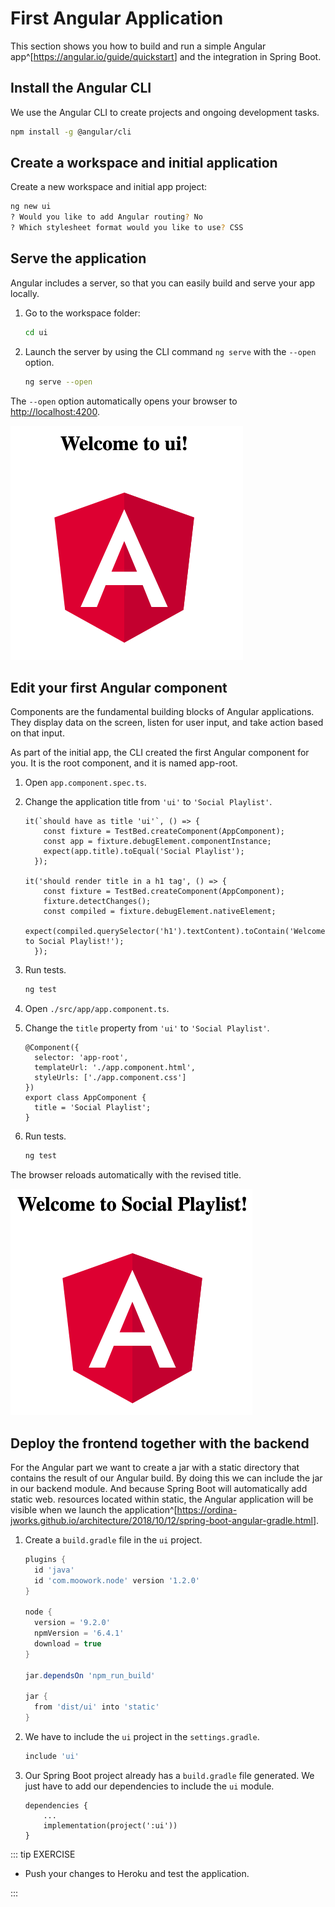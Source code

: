 # First Angular Application

This section shows you how to build and run a simple Angular app^[<https://angular.io/guide/quickstart>] and the integration in Spring Boot.

## Install the Angular CLI

We use the Angular CLI to create projects and ongoing development tasks.

```bash
npm install -g @angular/cli
```

## Create a workspace and initial application

Create a new workspace and initial app project:

```bash
ng new ui
? Would you like to add Angular routing? No
? Which stylesheet format would you like to use? CSS
```

## Serve the application

Angular includes a server, so that you can easily build and serve your app locally.

1. Go to the workspace folder:

    ```bash
    cd ui
    ```

2. Launch the server by using the CLI command `ng serve` with the `--open` option.

    ```bash
    ng serve --open
    ```

  The `--open` option automatically opens your browser to <http://localhost:4200>.

![angular](./figures/1-angular.png)

## Edit your first Angular component

Components are the fundamental building blocks of Angular applications. They display data on the screen, listen for user input, and take action based on that input.

As part of the initial app, the CLI created the first Angular component for you. It is the root component, and it is named app-root.

1. Open `app.component.spec.ts`.

2. Change the application title from `'ui'` to `'Social Playlist'`.

    ```typescript{4,11}
    it(`should have as title 'ui'`, () => {
        const fixture = TestBed.createComponent(AppComponent);
        const app = fixture.debugElement.componentInstance;
        expect(app.title).toEqual('Social Playlist');
      });

    it('should render title in a h1 tag', () => {
        const fixture = TestBed.createComponent(AppComponent);
        fixture.detectChanges();
        const compiled = fixture.debugElement.nativeElement;
        expect(compiled.querySelector('h1').textContent).toContain('Welcome to Social Playlist!');
      });
    ```

3. Run tests.

    ```bash
    ng test
    ```

4. Open `./src/app/app.component.ts`.

5. Change the `title` property from `'ui'` to `'Social Playlist'`.

    ```typescript{7}
    @Component({
      selector: 'app-root',
      templateUrl: './app.component.html',
      styleUrls: ['./app.component.css']
    })
    export class AppComponent {
      title = 'Social Playlist';
    }
    ```

6. Run tests.

    ```bash
    ng test
    ```

The browser reloads automatically with the revised title.

![angular](./figures/2-angular.png)

## Deploy the frontend together with the backend

For the Angular part we want to create a jar with a static directory that contains the result of our Angular build.
By doing this we can include the jar in our backend module. And because Spring Boot will automatically add static web.
resources located within static, the Angular application will be visible when we launch the application^[<https://ordina-jworks.github.io/architecture/2018/10/12/spring-boot-angular-gradle.html>].

1. Create a `build.gradle` file in the `ui` project.

    ```groovy
    plugins {
      id 'java'
      id 'com.moowork.node' version '1.2.0'
    }

    node {
      version = '9.2.0'
      npmVersion = '6.4.1'
      download = true
    }

    jar.dependsOn 'npm_run_build'

    jar {
      from 'dist/ui' into 'static'
    }
    ```

2. We have to include the `ui` project in the `settings.gradle`.

    ```groovy
    include 'ui'
    ```

3. Our Spring Boot project already has a `build.gradle` file generated. We just have to add our dependencies to include the `ui` module.

    ```groovy{3}
    dependencies {
        ...
        implementation(project(':ui'))
    }
    ```

::: tip EXERCISE

* Push your changes to Heroku and test the application.

:::